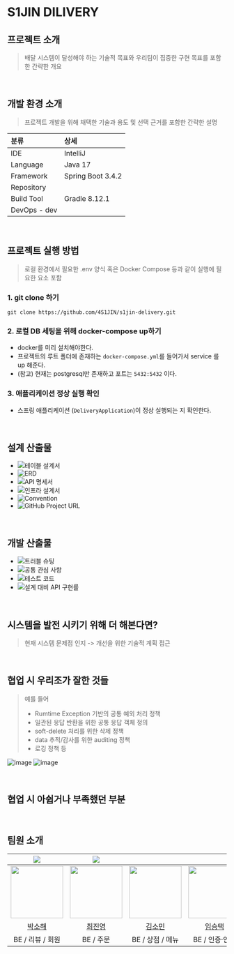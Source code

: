# S1JIN DILIVERY

## 프로젝트 소개
> 배달 시스템이 달성해야 하는 기술적 목표와 우리팀이 집중한 구현 목표를 포함한 간략한 개요

<br>

## 개발 환경 소개
> 프로젝트 개발을 위해 채택한 기술과 용도 및 선택 근거를 포함한 간략한 설명

|분류|상세|
|:--|:--|
|IDE|IntelliJ|
|Language|Java 17|
|Framework|Spring Boot 3.4.2|
|Repository||
|Build Tool|Gradle 8.12.1|
|DevOps - dev | |

<br>

## 프로젝트 실행 방법
> 로컬 환경에서 필요한 .env 양식 혹은 Docker Compose 등과 같이 실행에 필요한 요소 포함

### 1. git clone 하기
```shell
git clone https://github.com/4S1JIN/s1jin-delivery.git
```

### 2. 로컬 DB 세팅을 위해 docker-compose up하기
- docker를 미리 설치해야한다.
- 프로젝트의 루트 폴더에 존재하는 `docker-compose.yml`를 들어가서 service 를 up 해준다.
- (참고) 현재는 postgresql만 존재하고 포트는 `5432:5432` 이다.

### 3. 애플리케이션 정상 실행 확인
- 스프링 애플리케이션 (`DeliveryApplication`)이 정상 실행되는 지 확인한다.

<br>

## 설계 산출물
- ![테이블 설계서]()
- ![ERD]()
- ![API 명세서]()
- ![인프라 설계서]()
- ![Convention]()
- ![GitHub Project URL]()

<br>

## 개발 산출물

- ![트러블 슈팅]()
- ![공통 관심 사항]()
- ![테스트 코드]()
- ![설계 대비 API 구현률]()

<br>

## 시스템을 발전 시키기 위해 더 해본다면?
> 현재 시스템 문제점 인지 -> 개선을 위한 기술적 계획 접근

<br>

## 협업 시 우리조가 잘한 것들
> 예를 들어 
> - Rumtime Exception 기반의 공통 예외 처리 정책
> - 일관된 응답 반환을 위한 공통 응답 객체 정의
> - soft-delete 처리를 위한 삭제 정책
> - data 추적/감사를 위한 auditing 정책
> - 로깅 정책 등

![image](https://github.com/user-attachments/assets/3a9cb677-aadc-464d-80ba-8291ca462674)
![image](https://github.com/user-attachments/assets/fcc23f08-ab16-4abe-b174-7ad7568b484c)

<br>

## 협업 시 아쉽거나 부족했던 부분

<br>

## 팀원 소개

| <img src="https://img.shields.io/badge/Leader-%2310069F%20" /> | <img src="https://img.shields.io/badge/Sub_Leader-%2300264B" /> |   |   |   |
| :--------------------------------------------------------------: | :--------------------------------------------------------------: | :--------------------------------------------------------------------------: | :-----------------------------------------------------------: |:-----------------------------------------------------------: |
|      <img src="https://avatars.githubusercontent.com/u/137313172?v=4" width="120px;" alt=""/>      |      <img src="https://avatars.githubusercontent.com/u/68311264?v=4" width="120px;" alt=""/>      |            <img src="https://avatars.githubusercontent.com/u/104823900?v=4" width="120px;" alt=""/>            |    <img src="https://avatars.githubusercontent.com/u/109949465?v=4" width="120px;" alt=""/>     |    <img src="https://avatars.githubusercontent.com/u/85011923?v=4" width="120px;" alt=""/>     |
|           [박소해](https://github.com/S2gamzaS2)           |           [최진영](https://github.com/cchoijjinyoung)           |                 [김소민](https://github.com/ss0ming)                 |         [임승택](https://github.com/lime1st)          |         [김승수](https://github.com/kss123456789)          |
|                            BE / 리뷰 / 회원                           |                            BE / 주문                          |                                  BE / 상점 / 메뉴                                 |                         BE / 인증·인가                          |                          BE / 결제                          |


